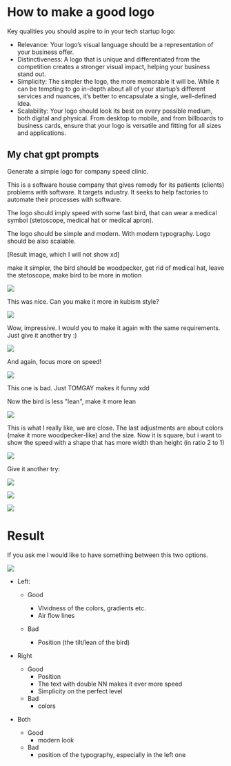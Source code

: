 # How to make a good logo

Key qualities you should aspire to in your tech startup logo:

- Relevance: Your logo’s visual language should be a representation of your business offer. 
- Distinctiveness: A logo that is unique and differentiated from the competition creates a stronger visual impact, helping your business stand out.
- Simplicity: The simpler the logo, the more memorable it will be. While it can be tempting to go in-depth about all of your startup’s different services and nuances, it’s better to encapsulate a single, well-defined idea.
- Scalability: Your logo should look its best on every possible medium, both digital and physical. From desktop to mobile, and from billboards to business cards, ensure that your logo is versatile and fitting for all sizes and applications.


## My chat gpt prompts
Generate a simple logo for company speed clinic.

This is a software house company that gives remedy for its patients (clients) problems with software. It targets industry. It seeks to help factories to automate their processes with software. 

The logo should imply speed with some fast bird, that can wear a medical symbol (stetoscope, medical hat or  medical apron).

The logo should be simple and modern.  With modern typography. Logo should be also scalable.

[Result image, which I will not show xd]

make it simpler, the bird should be woodpecker, get rid of medical hat, leave the stetoscope, make bird to be more in motion

![](img/1.webp)

This was nice. Can you make it more in kubism style?

![](img/2.webp)

Wow, impressive. I would you to make it again with the same requirements. Just give it another try :)

![](img/3.webp)

And again, focus more on speed!

![](img/5.webp)

This one is bad. Just TOMGAY makes it funny xdd

Now the bird is less "lean", make it more lean

![](img/6.webp)

This is what I really like, we are close. The last adjustments are about colors (make it more woodpecker-like) and the size. Now it is square, but i want to show the speed with a shape that has more width than height (in ratio 2 to 1)

![](img/7.webp)

Give it another try:

![](img/8.webp)

![](img/9.webp)

![](img/10.webp)

# Result

If you ask me I would like to have something between this two options. 

![](img/11.png)

- Left:

  - Good
    - VIvidness of the colors, gradients etc.
    - Air flow lines

  - Bad
    - Position (the tilt/lean of the bird)
- Right

  - Good
    - Position
    - The text with double NN makes it ever more speed
    - Simplicity on the perfect level 
  - Bad
    - colors
- Both
  - Good
    - modern look
  - Bad
    - position of the typography, especially in the left one
